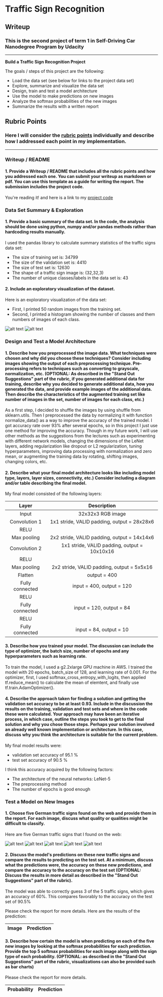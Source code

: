# **Traffic Sign Recognition** 

## Writeup

###  This is the second project of term 1 in Self-Driving Car Nanodegree Program by Udacity

---

**Build a Traffic Sign Recognition Project**

The goals / steps of this project are the following:
* Load the data set (see below for links to the project data set)
* Explore, summarize and visualize the data set
* Design, train and test a model architecture
* Use the model to make predictions on new images
* Analyze the softmax probabilities of the new images
* Summarize the results with a written report


[//]: # (Image References)

[image1]: ./examples/visualization.png "Visualization"
[image2]: ./examples/histogram.png "Histogram"
[image4]: ./examples/germany-road-signs-pedestrians-crossing.png "Traffic Sign 1: Pedestrians Crossing"
[image5]: ./germany-road-signs-slippery.png "Traffic Sign 2: Slippery Road"
[image6]: ./examples/germany-speed-limit-sign-60.png "Traffic Sign 3: Speed Limit 60"
[image7]: ./examples/germany-end-speed-limit-sign-60.png "Traffic Sign 4: End Speed Limit 60"
[image8]: ./examples/germany-road-signs-wild-animals.png "Traffic Sign 5: Wild Animals"

## Rubric Points
### Here I will consider the [rubric points](https://review.udacity.com/#!/rubrics/481/view) individually and describe how I addressed each point in my implementation.  

---
### Writeup / README

#### 1. Provide a Writeup / README that includes all the rubric points and how you addressed each one. You can submit your writeup as markdown or pdf. You can use this template as a guide for writing the report. The submission includes the project code.

You're reading it! and here is a link to my [project code](https://github.com/udacity/CarND-Traffic-Sign-Classifier-Project/blob/master/Traffic_Sign_Classifier.ipynb)

### Data Set Summary & Exploration

#### 1. Provide a basic summary of the data set. In the code, the analysis should be done using python, numpy and/or pandas methods rather than hardcoding results manually.

I used the pandas library to calculate summary statistics of the traffic
signs data set:

* The size of training set is: 34799
* The size of the validation set is: 4410
* The size of test set is: 12630
* The shape of a traffic sign image is: (32,32,3)
* The number of unique classes/labels in the data set is: 43

#### 2. Include an exploratory visualization of the dataset.

Here is an exploratory visualization of the data set:
* First, I printed 50 random images from the training set.
* Second, I printed a histogram showing the number of classes and them numbers of images of each class.

![alt text][image1]
![alt text][image2]

### Design and Test a Model Architecture

#### 1. Describe how you preprocessed the image data. What techniques were chosen and why did you choose these techniques? Consider including images showing the output of each preprocessing technique. Pre-processing refers to techniques such as converting to grayscale, normalization, etc. (OPTIONAL: As described in the "Stand Out Suggestions" part of the rubric, if you generated additional data for training, describe why you decided to generate additional data, how you generated the data, and provide example images of the additional data. Then describe the characteristics of the augmented training set like number of images in the set, number of images for each class, etc.)

As a first step, I decided to shuffle the images by using shuffle from sklearn.utils.
Then I preprocessed the data by normalizing it with function normalize_data() as a way to improve the accuracy of the trained model. I got accuracy rate over 93% after several epochs, so in this project
I just use one method for improving the accuracy. 
Though in my future work, I will use other methods as the suggestions from the lectures such as experimenting with different network models, changing the dimensions of the LeNet layers, adding regularization like dropout or L2 regularization, tuning hyperparameters, improving data processing with normalization and zero mean, or augmenting the training data by rotating, shifting images, changing colors, etc. 

#### 2. Describe what your final model architecture looks like including model type, layers, layer sizes, connectivity, etc.) Consider including a diagram and/or table describing the final model.

My final model consisted of the following layers:

| Layer         		|     Description	        					|
|:---------------------:|:---------------------------------------------:|
| Input         		| 32x32x3 RGB image   							|
| Convolution 1     	| 1x1 stride, VALID padding, output = 28x28x6 	|
| RELU			|												|
| Max pooling	      	| 2x2 stride, VALID padding, output = 14x14x6   |
| Convolution 2  	    | 1x1 stride, VALID padding, output = 10x10x16  |
| RELU					|												|
| Max pooling	      	| 2x2 stride, VALID padding, output = 5x5x16    |
| Flatten				| output = 400									|
| Fully connected		| input = 400, output = 120       	            |
| RELU					|												|
| Fully connected		| input = 120, output = 84       	            |
| RELU					|												|
| Fully connected		| input = 84, output = 10       	            |


#### 3. Describe how you trained your model. The discussion can include the type of optimizer, the batch size, number of epochs and any hyperparameters such as learning rate.

To train the model, I used a g2.2xlarge GPU machine in AWS. I trained the model with 20 epochs, batch_size of 128, and learning rate of 0.001.
For the optimizer, first, I used softmax_cross_entropy_with_logits, then applied tf.reduce_mean() to calculate the mean of elemtent, and finally use tf.train.AdamOptimizer().

#### 4. Describe the approach taken for finding a solution and getting the validation set accuracy to be at least 0.93. Include in the discussion the results on the training, validation and test sets and where in the code these were calculated. Your approach may have been an iterative process, in which case, outline the steps you took to get to the final solution and why you chose those steps. Perhaps your solution involved an already well known implementation or architecture. In this case, discuss why you think the architecture is suitable for the current problem.

My final model results were:
* validation set accuracy of 95.1 %
* test set accuracy of 90.5 %

I think this accuracy acquired by the following factors:
* The architecture of the neural networks: LeNet-5
* The preprocessing method
* The number of epochs is good enough

### Test a Model on New Images

#### 1. Choose five German traffic signs found on the web and provide them in the report. For each image, discuss what quality or qualities might be difficult to classify.

Here are five German traffic signs that I found on the web:

![alt text][image4] ![alt text][image5] ![alt text][image6] 
![alt text][image7] ![alt text][image8]

#### 2. Discuss the model's predictions on these new traffic signs and compare the results to predicting on the test set. At a minimum, discuss what the predictions were, the accuracy on these new predictions, and compare the accuracy to the accuracy on the test set (OPTIONAL: Discuss the results in more detail as described in the "Stand Out Suggestions" part of the rubric).

The model was able to correctly guess 3 of the 5 traffic signs, which gives an accuracy of 60%. This compares favorably to the accuracy on the test set of 90.5%

Please check the report for more details.
Here are the results of the prediction:


| Image			        |     Prediction	        					| 
|:---------------------:|:---------------------------------------------:				| 


#### 3. Describe how certain the model is when predicting on each of the five new images by looking at the softmax probabilities for each prediction. Provide the top 5 softmax probabilities for each image along with the sign type of each probability. (OPTIONAL: as described in the "Stand Out Suggestions" part of the rubric, visualizations can also be provided such as bar charts)

Please check the report for more details.

| Probability         	|     Prediction	        					| 
|:---------------------:|:---------------------------------------------:| 
